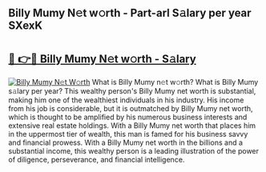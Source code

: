 ## Billy Mumy N𝚎t w𝚘rth - Part-arl S𝚊lary per year SXexK

# <h2><a href="http://gc0m7k2.nevu.top/?p=Billy+Mumy">🔗 👉🔴 Billy Mumy N𝚎t w𝚘rth - S𝚊lary</a></h2>

[![Billy Mumy N𝚎t W𝚘rth](https://i.imgur.com/Oavwk0R.jpeg)](http://gc0m7k2.nevu.top/?p=Billy+Mumy)
What is Billy Mumy n𝚎t w𝚘rth? What is Billy Mumy s𝚊lary per year?
This wealthy person's Billy Mumy net worth is substantial, making him one of the wealthiest individuals in his industry. His income from his job is considerable, but it is outmatched by Billy Mumy net worth, which is thought to be amplified by his numerous business interests and extensive real estate holdings. With a Billy Mumy net worth that places him in the uppermost tier of wealth, this man is famed for his business savvy and financial prowess. With a Billy Mumy net worth in the billions and a substantial income, this wealthy person is a leading illustration of the power of diligence, perseverance, and financial intelligence.
